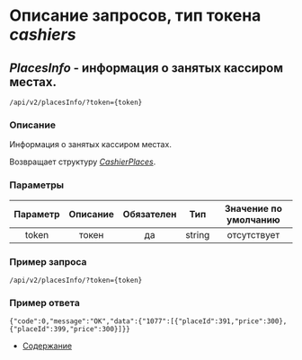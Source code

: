 Описание запросов, тип токена _cashiers_
================================

_PlacesInfo_ - информация о занятых кассиром местах.
------------------------------------
`/api/v2/placesInfo/?token={token}`

### Описание
Информация о занятых кассиром местах.

Возвращает структуру _[CashierPlaces](../replies/cashierPlaces)_.

### Параметры
| Параметр 	|        Описание       	| Обязателен 	|   Тип  	| Значение по умолчанию 	|
|:--------:	|:---------------------:	|:----------:	|:------:	|:---------------------:	|
|   token  	|         токен         	|     да     	| string 	|      отсутствует      	|

### Пример запроса
`/api/v2/placesInfo/?token={token}`

### Пример ответа
```
{"code":0,"message":"OK","data":{"1077":[{"placeId":391,"price":300},{"placeId":399,"price":300}]}}
```

* [Содержание](../index)